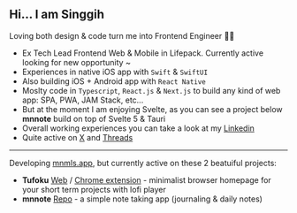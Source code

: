 ## Hi... I am Singgih 
Loving both design & code turn me into Frontend Engineer  👨‍💻
- Ex Tech Lead Frontend Web & Mobile in Lifepack. Currently active looking for new opportunity ~
- Experiences in native iOS app with `Swift` & `SwiftUI`
- Also building iOS + Android app with `React Native`
- Moslty code in `Typescript`, `React.js` & `Next.js` to build any kind of web app: SPA, PWA, JAM Stack, etc...
- But at the moment I am enjoying Svelte, as you can see a project below **mnnote** build on top of Svelte 5 & Tauri
- Overall working experiences you can take a look at my [Linkedin](https://linkedin.com/in/singgih-nn)
- Quite active on [X](https://x.com/singgih_nn) and [Threads](https://threads.com/@singgih_nn)

-----------------------------------------------------------------------------------------------------------------------------------------------------------------------------------------

Developing [mnmls.app](https://mnmls.app), but currently active on these 2 beatuiful projects:
 - **Tufoku** [Web](https://tufoku.mnmls.app) / [Chrome extension](https://chromewebstore.google.com/detail/tufoku/odfdbefdkffmkegolloiifcifclofeim) - minimalist browser homepage for your short term projects with lofi player
 - **mnnote** [Repo](https://github.com/brosing/mnote) - a simple note taking app (journaling & daily notes)
